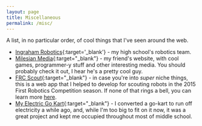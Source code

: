 ```yaml
---
layout: page
title: Miscellaneous
permalink: /misc/
---
```


A list, in no particular order, of cool things that I've seen around the web.

- [Ingraham Robotics](http://ingrahamrobotics.org/){:target='_blank'} - my high school's robotics team.
- [Milesian Media](http://milesianmedia.net/){:target="_blank"} - my friend's website, with cool games, programmer-y stuff and other interesting media. You should probably check it out, I hear he's a pretty cool guy.
- [FRC Scout](https://frcscout.com){:target="_blank"} - in case you're into *super* niche things, this is a web app that I helped to develop for scouting robots in the 2015 First Robotics Competition season. If none of that rings a bell,
you can learn more [here](/projects). 
- [My Electric Go Kart](http://myelectricgokart.com){:target="_blank"} - I converted a go-kart to run off electricity a while ago, and, while I'm too big to fit on it now, it was a great project and kept me occupied throughout most of middle school.
